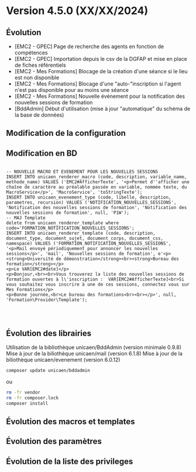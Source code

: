 # Version 4.5.0 (XX/XX/2024)

## Évolution

- [EMC2 - GPEC] Page de recherche des agents en fonction de compétences
- [EMC2 - GPEC] Importation depuis le csv de la DGFAP et mise en place de fiches référentiels
- [EMC2 - Mes Formations] Blocage de la création d'une séance si le lieu est non disponible
- [EMC2 - Mes Formations] Blocage d'une "auto-"inscription si l'agent n'est pas disponible pour au moins une séance
- [EMC2 - Mes Formations] Nouvelle événement pour la notification des nouvelles sessions de formation
- [BddAdmin] Début d'utilisation (mise à jour "automatique" du schéma de la base de données)


## Modification de la configuration

## Modification en BD

```postgresql

-- NOUVELLE MACRO ET EVENEMENT POUR LES NOUVELLES SESSIONS
INSERT INTO unicaen_renderer_macro (code, description, variable_name, methode_name) VALUES ('EMC2#AfficherTexte', '<p>Permet d''afficher une chaîne de caractère au préalable passée en variable, nommée texte, du MacroService</p>', 'MacroService', 'toStringTexte');
INSERT INTO unicaen_evenement_type (code, libelle, description, parametres, recursion) VALUES ('NOTIFICATION_NOUVELLES_SESSIONS', 'Notification des nouvelles sessions de formation', 'Notification des nouvelles sessions de formation', null, 'P1W');
-- MAJ Template
delete from unicaen_renderer_template where code='FORMATION_NOTIFICATION_NOUVELLES_SESSIONS';
INSERT INTO unicaen_renderer_template (code, description, document_type, document_sujet, document_corps, document_css, namespace) VALUES ('FORMATION_NOTIFICATION_NOUVELLES_SESSIONS', '<p>Mail envoyé périodiquement pour annoncer les nouvelles sessions</p>', 'mail', 'Nouvelles sessions de formation', e'<p><strong>Université de démonstration</strong><br><strong>Bureau des formation</strong></p>
<p>Le VAR[EMC2#date]</p>
<p>Bonjour,<br><br>Vous trouverez la liste des nouvelles sessions de formation ouvertes à l\'inscription :  VAR[EMC2#AfficherTexte]<br>Si vous souhaitez vous inscrire à une de ces sessions, connectez vous sur Mes Formations</p>
<p>Bonne journée,<br>Le bureau des formations<br><br></p>', null, 'Formation\Provider\Template');




```
## Évolution des librairies

Utilisation de la bibliothèque unicaen/BddAdmin (version minimale 0.9.8)
Mise à jour de la biliothèque  unicaen/mail (version 6.1.8)
Mise à jour de la biliothèque  unicaen/evenement (version 6.0.12)

```bash
composer update unicaen/bddadmin
```

ou

```bash
rm -fr vendor
rm -fr composer.lock
composer install
```

## Évolution des macros et templates

## Évolution des paramètres

## Évolution de la liste des privileges


